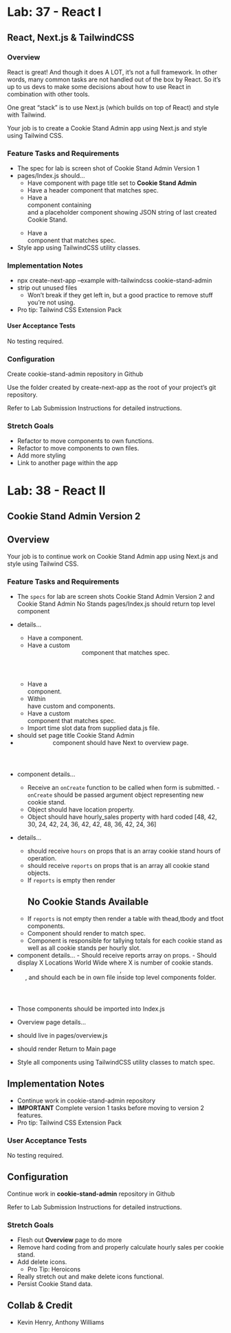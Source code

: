 # Lab: 37 - React I

## React, Next.js & TailwindCSS

### Overview

React is great! And though it does A LOT, it’s not a full framework. In other words, many common tasks are not handled out of the box by React. So it’s up to us devs to make some decisions about how to use React in combination with other tools.

One great “stack” is to use Next.js (which builds on top of React) and style with Tailwind.

Your job is to create a Cookie Stand Admin app using Next.js and style using Tailwind CSS.

### Feature Tasks and Requirements

- The spec for lab is screen shot of Cookie Stand Admin Version 1
- pages/Index.js should…
    - Have <Head> component with page title set to **Cookie Stand Admin**
    - Have a header component that matches spec.
    - Have a <main> component containing <form> and a placeholder component showing JSON string of last created Cookie Stand.
    - Have a <footer> component that matches spec.
- Style app using TailwindCSS utility classes.

### Implementation Notes

- npx create-next-app –example with-tailwindcss cookie-stand-admin
- strip out unused files
    - Won’t break if they get left in, but a good practice to remove stuff you’re not using.
- Pro tip: Tailwind CSS Extension Pack

#### User Acceptance Tests

No testing required.

### Configuration

Create cookie-stand-admin repository in Github

Use the folder created by create-next-app as the root of your project’s git repository.

Refer to Lab Submission Instructions for detailed instructions.

### Stretch Goals

- Refactor to move components to own functions.
- Refactor to move components to own files.
- Add more styling
- Link to another page within the app

# Lab: 38 - React II

## Cookie Stand Admin Version 2

## Overview

Your job is to continue work on Cookie Stand Admin app using Next.js and style using Tailwind CSS.

### Feature Tasks and Requirements

- The `specs` for lab are screen shots Cookie Stand Admin Version 2 and Cookie Stand Admin No Stands
pages/Index.js should return top level component <CookieStandAdmin>
- <CookieStandAdmin> details…
    - Have a <Head> component.
    - Have a custom <Header> component that matches spec.
    - Have a <main> component.
    - Within <main> have custom <CreateForm> and <ReportTable> components.
    - Have a custom <Footer> component that matches spec.
    - Import time slot data from supplied data.js file.

- <Head> should set page title Cookie Stand Admin
- <Header> component should have Next <Link> to overview page.
- <CreateForm> component details…
    - Receive an `onCreate` function to be called when form is submitted.
    -`onCreate` should be passed argument object representing new cookie stand.
    - Object should have location property.
    - Object should have hourly_sales property with hard coded [48, 42, 30, 24, 42, 24, 36, 42, 42, 48, 36, 42, 24, 36]

- <ReportTable> details…
    - should receive `hours` on props that is an array cookie stand hours of operation.
    - should receive `reports` on props that is an array all cookie stand objects.
    - If `reports` is empty then render <h2>No Cookie Stands Available</h2>
    - If `reports` is not empty then render a table with thead,tbody and tfoot components.
    - Component should render to match spec.
    - Component is responsible for tallying totals for each cookie stand as well as all cookie stands per hourly slot.

- <Footer> component details…
    - Should receive reports array on props.
    - Should display X Locations World Wide where X is number of cookie stands.

- <Header>,<Footer>,<CreateForm> and <ReportTable> should each be in own file inside top level components folder.
- Those components should be imported into Index.js
- Overview page details…
- should live in pages/overview.js
- should render <Link href="/"><a>Return to Main page</a></Link>
- Style all components using TailwindCSS utility classes to match spec.


## Implementation Notes

- Continue work in cookie-stand-admin repository
- **IMPORTANT** Complete version 1 tasks before moving to version 2 features.
- Pro tip: Tailwind CSS Extension Pack

### User Acceptance Tests
No testing required.

## Configuration

Continue work in **cookie-stand-admin** repository in Github

Refer to Lab Submission Instructions for detailed instructions.

### Stretch Goals

- Flesh out **Overview** page to do more
- Remove hard coding from <CreateForm> and properly calculate hourly sales per cookie stand.
- Add delete icons.
    - Pro Tip: Heroicons
- Really stretch out and make delete icons functional.
- Persist Cookie Stand data.

## Collab & Credit

- Kevin Henry, Anthony Williams
